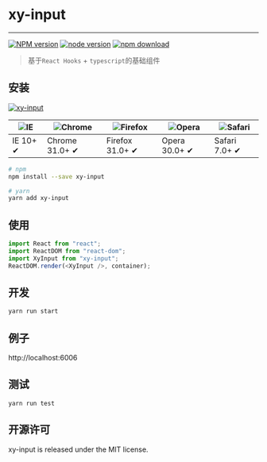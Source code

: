 # xy-input

---

[![NPM version][npm-image]][npm-url]
[![node version][node-image]][node-url]
[![npm download][download-image]][download-url]

[npm-image]: http://img.shields.io/npm/v/xy-input.svg?style=flat-square
[npm-url]: http://npmjs.org/package/xy-input
[node-image]: https://img.shields.io/badge/node.js-%3E=_0.10-green.svg?style=flat-square
[node-url]: http://nodejs.org/download/
[download-image]: https://img.shields.io/npm/dm/xy-input.svg?style=flat-square
[download-url]: https://npmjs.org/package/xy-input

> 基于`React Hooks` + `typescript`的基础组件

## 安装

[![xy-input](https://nodei.co/npm/xy-input.png)](https://npmjs.org/package/xy-input)

| ![IE](https://github.com/alrra/browser-logos/blob/master/src/edge/edge_48x48.png?raw=true) | ![Chrome](https://github.com/alrra/browser-logos/blob/master/src/chrome/chrome_48x48.png?raw=true) | ![Firefox](https://github.com/alrra/browser-logos/blob/master/src/firefox/firefox_48x48.png?raw=true) | ![Opera](https://github.com/alrra/browser-logos/blob/master/src/opera/opera_48x48.png?raw=true) | ![Safari](https://github.com/alrra/browser-logos/blob/master/src/safari/safari_48x48.png?raw=true) |
| ------------------------------------------------------------------------------------------ | -------------------------------------------------------------------------------------------------- | ----------------------------------------------------------------------------------------------------- | ----------------------------------------------------------------------------------------------- | -------------------------------------------------------------------------------------------------- |
| IE 10+ ✔                                                                                   | Chrome 31.0+ ✔                                                                                     | Firefox 31.0+ ✔                                                                                       | Opera 30.0+ ✔                                                                                   | Safari 7.0+ ✔                                                                                      |

```sh
# npm
npm install --save xy-input

# yarn
yarn add xy-input
```

## 使用

```ts
import React from "react";
import ReactDOM from "react-dom";
import XyInput from "xy-input";
ReactDOM.render(<XyInput />, container);
```

## 开发

```sh
yarn run start
```

## 例子

http://localhost:6006

## 测试

```
yarn run test
```

## 开源许可

xy-input is released under the MIT license.
